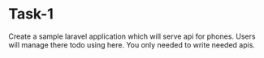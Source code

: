 # Task-1
Create a sample laravel application which will serve api for phones. Users will manage there todo using here. You only needed to write needed apis.
